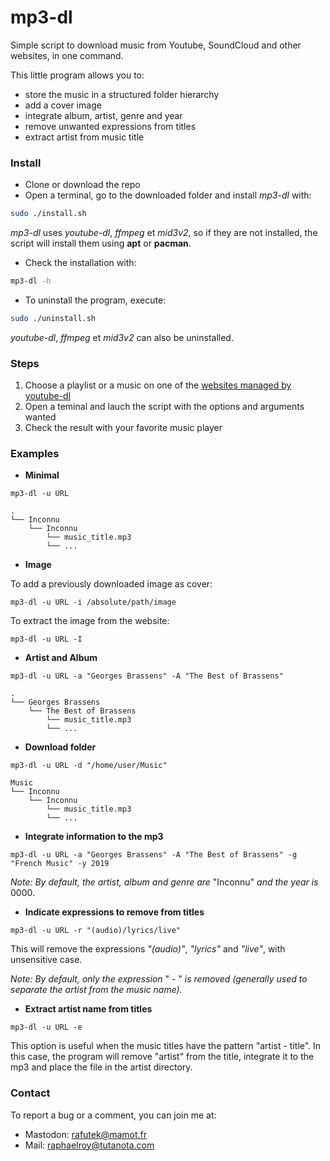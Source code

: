 # mp3-dl

Simple script to download music from Youtube, SoundCloud and other websites, in one command.

This little program allows you to:
 - store the music in a structured folder hierarchy 
 - add a cover image
 - integrate album, artist, genre and year
 - remove unwanted expressions from titles
 - extract artist from music title

### Install

- Clone or download the repo
- Open a terminal, go to the downloaded folder and install *mp3-dl* with:
```bash
sudo ./install.sh
```
*mp3-dl* uses *youtube-dl*, *ffmpeg* et *mid3v2*, so if they are not installed, the script will install them using **apt** or **pacman**.

- Check the installation with:
```bash
mp3-dl -h
```

- To uninstall the program, execute:
```bash
sudo ./uninstall.sh
```
*youtube-dl*, *ffmpeg* et *mid3v2* can also be uninstalled.


### Steps
1. Choose a playlist or a music on one of the [websites managed by youtube-dl](https://github.com/ytdl-org/youtube-dl/tree/master/youtube_dl/extractor)
2. Open a teminal and lauch the script with the options and arguments wanted
3. Check the result with your favorite music player

### Examples

- **Minimal**

`mp3-dl -u URL`
```
.
└── Inconnu
    └── Inconnu
        └── music_title.mp3
        └── ...       
```

- **Image**

To add a previously downloaded image as cover:

`mp3-dl -u URL -i /absolute/path/image `

To extract the image from the website:

`mp3-dl -u URL -I `


- **Artist and Album**

`mp3-dl -u URL -a "Georges Brassens" -A "The Best of Brassens" `
```
.
└── Georges Brassens
    └── The Best of Brassens
        └── music_title.mp3
        └── ...       
```

- **Download folder**

`mp3-dl -u URL -d "/home/user/Music"`
```
Music
└── Inconnu
    └── Inconnu
        └── music_title.mp3
        └── ...       
```
- **Integrate information to the mp3**

`mp3-dl -u URL -a "Georges Brassens" -A "The Best of Brassens" -g "French Music" -y 2019`

*Note: By default, the artist, album and genre are* "Inconnu" *and the year is* 0000.

- **Indicate expressions to remove from titles**

`mp3-dl -u URL -r "(audio)/lyrics/live"`

This will remove the expressions *"(audio)"*, *"lyrics"* and *"live"*, with unsensitive case.

*Note: By default, only the expression* " - " *is removed (generally used to separate the artist from the music name).*

- **Extract artist name from titles**

`mp3-dl -u URL -e`

This option is useful when the music titles have the pattern "artist - title". In this case, the program will remove "artist" from the title, integrate it to the mp3 and place the file in the artist directory.


### Contact
To report a bug or a comment, you can join me at:
- Mastodon: rafutek@mamot.fr
- Mail: raphaelroy@tutanota.com

